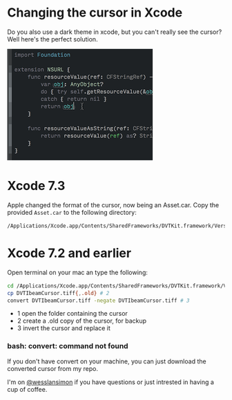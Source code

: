 Changing the cursor in Xcode
======

Do you also use a dark theme in xcode, but you can't really see the cursor?
Well here's the perfect solution.

![cursor](https://github.com/westerlund/xcode-cursor/blob/master/cursor.png)

Xcode 7.3
=========

Apple changed the format of the cursor, now being an Asset.car.
Copy the provided `Asset.car` to the following directory:
```
/Applications/Xcode.app/Contents/SharedFrameworks/DVTKit.framework/Versions/A/Resources/
```

Xcode 7.2 and earlier
====================

Open terminal on your mac an type the following:

```Bash
cd /Applications/Xcode.app/Contents/SharedFrameworks/DVTKit.framework/Versions/A/Resources # 1
cp DVTIbeamCursor.tiff{,.old} # 2
convert DVTIbeamCursor.tiff -negate DVTIbeamCursor.tiff # 3
```

* 1 open the folder containing the cursor
* 2 create a .old copy of the cursor, for backup
* 3 invert the cursor and replace it

### bash: convert: command not found
If you don't have convert on your machine, you can just download the converted cursor from my repo.


I'm on [@wesslansimon](https://twitter.com/wesslansimon) if you have questions or just intrested in having a cup of coffee.
